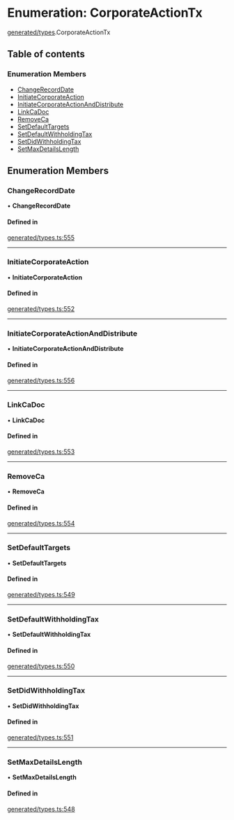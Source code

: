 # Enumeration: CorporateActionTx

[generated/types](../wiki/generated.types).CorporateActionTx

## Table of contents

### Enumeration Members

- [ChangeRecordDate](../wiki/generated.types.CorporateActionTx#changerecorddate)
- [InitiateCorporateAction](../wiki/generated.types.CorporateActionTx#initiatecorporateaction)
- [InitiateCorporateActionAndDistribute](../wiki/generated.types.CorporateActionTx#initiatecorporateactionanddistribute)
- [LinkCaDoc](../wiki/generated.types.CorporateActionTx#linkcadoc)
- [RemoveCa](../wiki/generated.types.CorporateActionTx#removeca)
- [SetDefaultTargets](../wiki/generated.types.CorporateActionTx#setdefaulttargets)
- [SetDefaultWithholdingTax](../wiki/generated.types.CorporateActionTx#setdefaultwithholdingtax)
- [SetDidWithholdingTax](../wiki/generated.types.CorporateActionTx#setdidwithholdingtax)
- [SetMaxDetailsLength](../wiki/generated.types.CorporateActionTx#setmaxdetailslength)

## Enumeration Members

### ChangeRecordDate

• **ChangeRecordDate**

#### Defined in

[generated/types.ts:555](https://github.com/PolymathNetwork/polymesh-sdk/blob/299ce247/src/generated/types.ts#L555)

___

### InitiateCorporateAction

• **InitiateCorporateAction**

#### Defined in

[generated/types.ts:552](https://github.com/PolymathNetwork/polymesh-sdk/blob/299ce247/src/generated/types.ts#L552)

___

### InitiateCorporateActionAndDistribute

• **InitiateCorporateActionAndDistribute**

#### Defined in

[generated/types.ts:556](https://github.com/PolymathNetwork/polymesh-sdk/blob/299ce247/src/generated/types.ts#L556)

___

### LinkCaDoc

• **LinkCaDoc**

#### Defined in

[generated/types.ts:553](https://github.com/PolymathNetwork/polymesh-sdk/blob/299ce247/src/generated/types.ts#L553)

___

### RemoveCa

• **RemoveCa**

#### Defined in

[generated/types.ts:554](https://github.com/PolymathNetwork/polymesh-sdk/blob/299ce247/src/generated/types.ts#L554)

___

### SetDefaultTargets

• **SetDefaultTargets**

#### Defined in

[generated/types.ts:549](https://github.com/PolymathNetwork/polymesh-sdk/blob/299ce247/src/generated/types.ts#L549)

___

### SetDefaultWithholdingTax

• **SetDefaultWithholdingTax**

#### Defined in

[generated/types.ts:550](https://github.com/PolymathNetwork/polymesh-sdk/blob/299ce247/src/generated/types.ts#L550)

___

### SetDidWithholdingTax

• **SetDidWithholdingTax**

#### Defined in

[generated/types.ts:551](https://github.com/PolymathNetwork/polymesh-sdk/blob/299ce247/src/generated/types.ts#L551)

___

### SetMaxDetailsLength

• **SetMaxDetailsLength**

#### Defined in

[generated/types.ts:548](https://github.com/PolymathNetwork/polymesh-sdk/blob/299ce247/src/generated/types.ts#L548)
